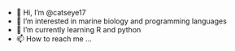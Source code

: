 - 👋 Hi, I’m @catseye17
- 👀 I’m interested in marine biology and programming languages
- 🌱 I’m currently learning R and python
- 📫 How to reach me ...

<!---
catseye17/catseye17 is a ✨ special ✨ repository because its `README.md` (this file) appears on your GitHub profile.
You can click the Preview link to take a look at your changes.
--->
